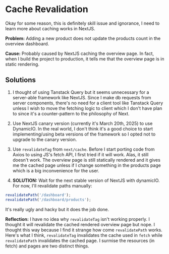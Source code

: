 # Cache Revalidation

Okay for some reason, this is definitely skill issue and ignorance, I need to learn more about caching works in NextJS.

**Problem:** Adding a new product does not update the products count in the overview dashboard.

**Cause:** Probably caused by NextJS caching the overview page. In fact, when I build the project to production, it tells me that the overview page is in static rendering.

## Solutions

1. I thought of using Tanstack Query but it seems unnecessary for a server-able framework like NextJS. Since I make db requests from server components, there's no need for a client tool like Tanstack Query unless I wish to move the fetching logic to client which I don't have plan to since it's a counter-pattern to the philosophy of Next.

2. Use NextJS canary version (currently it's March 20th, 2025) to use DynamicIO. In the real world, I don't think it's a good choice to start implementing/using beta versions of the framework so I opted not to upgrade to the canary version.

3. Use `revalidateTag` from `next/cache`. Before I start porting code from Axios to using JS's fetch API, I first tried if it will work. Alas, it still doesn't work. The overview page is still statically rendered and it gives me the cached page unless if I change something in the products page which is a big inconvenience for the user.

4. **SOLUTION:** Wait for the next stable version of NextJS with dynamicIO. For now, I'll revalidate paths manually:

```ts
revalidatePath('/dashboard');
revalidatePath('/dashboard/products');
```

It's really ugly and hacky but it does the job done.

**Reflection:** I have no idea why `revalidateTag` isn't working properly. I thought it will revalidate the cached rendered overview page but nope. I thought this way because I find it strange how come `revalidatePath` works. Here's what I think, `revalidateTag` invalidates the cache used in `fetch` while `revalidatePath` invalidates the cached page. I surmise the resources (in fetch) and pages are two distinct things.
